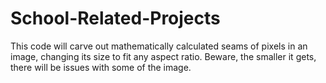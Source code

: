 # School-Related-Projects
This code will carve out mathematically calculated seams of pixels in an image, changing its size to fit any aspect ratio. Beware, the smaller it gets, there will be issues with some of the image.
